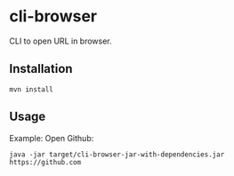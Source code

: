 # cli-browser

CLI to open URL in browser.

## Installation

`mvn install`

## Usage

Example: Open Github:

`java -jar target/cli-browser-jar-with-dependencies.jar https://github.com`
